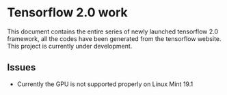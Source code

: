 # Tensorflow 2.0 work 

This document contains the entire series of newly launched tensorflow 2.0 framework, all the codes have been generated from the tensorflow website. This project is currently under development. 

## Issues 

- Currently the GPU is not supported properly on Linux Mint 19.1 

